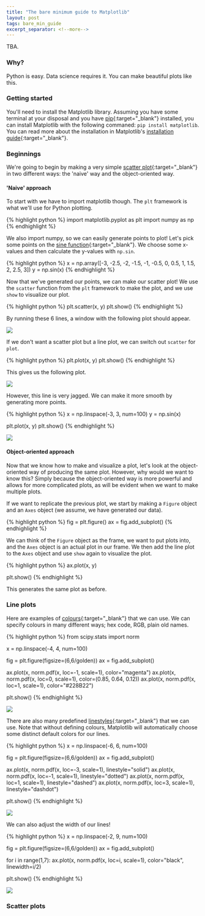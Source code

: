 ```yaml
---
title: "The bare minimum guide to Matplotlib"
layout: post
tags: bare_min_guide
excerpt_separator: <!--more-->
---
```

TBA.
<!--
Short introduction with a bit of history.
-->

### Why?
Python is easy. Data science requires it. You can make beautiful plots like this.
<!--
I study data science, and it's important for me.
-->

### Getting started
You'll need to install the Matplotlib library. Assuming you have some terminal at your disposal and you have [pip](https://en.wikipedia.org/wiki/Pip_(package_manager)){:target="_blank"} installed, you can install Matplotlib with the following commaned: `pip install matplotlib`. You can read more about the installation in Matplotlib's [installation guide](https://matplotlib.org/users/installing.html){:target="_blank"}.

### Beginnings
We're going to begin by making a very simple [scatter plot](https://en.wikipedia.org/wiki/Scatter_plot){:target="_blank"} in two different ways: the 'naive' way and the object-oriented way.

#### 'Naive' approach
To start with we have to import matplotlib though. The `plt` framework is what we'll use for Python plotting.

{% highlight python %}
import matplotlib.pyplot as plt
import numpy as np
{% endhighlight %}

We also import numpy, so we can easily generate points to plot! Let's pick some points on the [sine function](https://en.wikipedia.org/wiki/Sine){:target="_blank"}. We choose some x-values and then calculate the y-values with `np.sin`.

{% highlight python %}
x = np.array([-3, -2.5, -2, -1.5, -1, -0.5, 0, 0.5, 1, 1.5, 2, 2.5, 3])
y = np.sin(x)
{% endhighlight %}

Now that we've generated our points, we can make our scatter plot! We use the `scatter` function from the `plt` framework to make the plot, and we use `show` to visualize our plot.

{% highlight python %}
plt.scatter(x, y)
plt.show()
{% endhighlight %}

By running these $6$ lines, a window with the following plot should appear.

<img src="{{ site.url }}/pages/extra/matplotlib-bare-minimum/scatter_plot.svg">

If we don't want a scatter plot but a line plot, we can switch out `scatter` for `plot`.

{% highlight python %}
plt.plot(x, y)
plt.show()
{% endhighlight %}

This gives us the following plot.

<img src="{{ site.url }}/pages/extra/matplotlib-bare-minimum/jagged_line_plot.svg">

However, this line is very jagged. We can make it more smooth by generating more points.

{% highlight python %}
x = np.linspace(-3, 3, num=100)
y = np.sin(x)

plt.plot(x, y)
plt.show()
{% endhighlight %}

<img src="{{ site.url }}/pages/extra/matplotlib-bare-minimum/smooth_line_plot.svg">


#### Object-oriented approach
Now that we know how to make and visualize a plot, let's look at the object-oriented way of producing the same plot. However, why would we want to know this? Simply because the object-oriented way is more powerful and allows for more complicated plots, as will be evident when we want to make multiple plots.

If we want to replicate the previous plot, we start by making a `Figure` object and an `Axes` object (we assume, we have generated our data).

{% highlight python %}
fig = plt.figure()
ax = fig.add_subplot()
{% endhighlight %}

We can think of the `Figure` object as the frame, we want to put plots into, and the `Axes` object is an actual plot in our frame. We then add the line plot to the `Axes` object and use `show` again to visualize the plot.

{% highlight python %}
ax.plot(x, y)

plt.show()
{% endhighlight %}

This generates the same plot as before.

### Line plots
Here are examples of [colours](https://matplotlib.org/3.1.0/gallery/color/named_colors.html){:target="_blank"} that we can use. We can specify colours in many different ways; hex code, RGB, plain old names.

{% highlight python %}
from scipy.stats import norm

x = np.linspace(-4, 4, num=100)

fig = plt.figure(figsize=(6,6/golden))
ax = fig.add_subplot()

ax.plot(x, norm.pdf(x, loc=-1, scale=1), color="magenta")
ax.plot(x, norm.pdf(x, loc=0, scale=1), color=(0.85, 0.64, 0.12))
ax.plot(x, norm.pdf(x, loc=1, scale=1), color="#228B22")

plt.show()
{% endhighlight %}

<img src="{{ site.url }}/pages/extra/matplotlib-bare-minimum/colours.svg">

There are also many predefined [linestyles](https://matplotlib.org/3.1.0/gallery/lines_bars_and_markers/linestyles.html){:target="_blank"} that we can use. Note that without defining colours, Matplotlib will automatically choose some distinct default colors for our lines.

{% highlight python %}
x = np.linspace(-6, 6, num=100)

fig = plt.figure(figsize=(6,6/golden))
ax = fig.add_subplot()

ax.plot(x, norm.pdf(x, loc=-3, scale=1), linestyle="solid")
ax.plot(x, norm.pdf(x, loc=-1, scale=1), linestyle="dotted")
ax.plot(x, norm.pdf(x, loc=1, scale=1), linestyle="dashed")
ax.plot(x, norm.pdf(x, loc=3, scale=1), linestyle="dashdot")

plt.show()
{% endhighlight %}

<img src="{{ site.url }}/pages/extra/matplotlib-bare-minimum/linestyles.svg">

We can also adjust the width of our lines!

{% highlight python %}
x = np.linspace(-2, 9, num=100)

fig = plt.figure(figsize=(6,6/golden))
ax = fig.add_subplot()

for i in range(1,7):
    ax.plot(x, norm.pdf(x, loc=i, scale=1), color="black", linewidth=i/2)

plt.show()
{% endhighlight %}

<img src="{{ site.url }}/pages/extra/matplotlib-bare-minimum/linewidths.svg">

### Scatter plots


